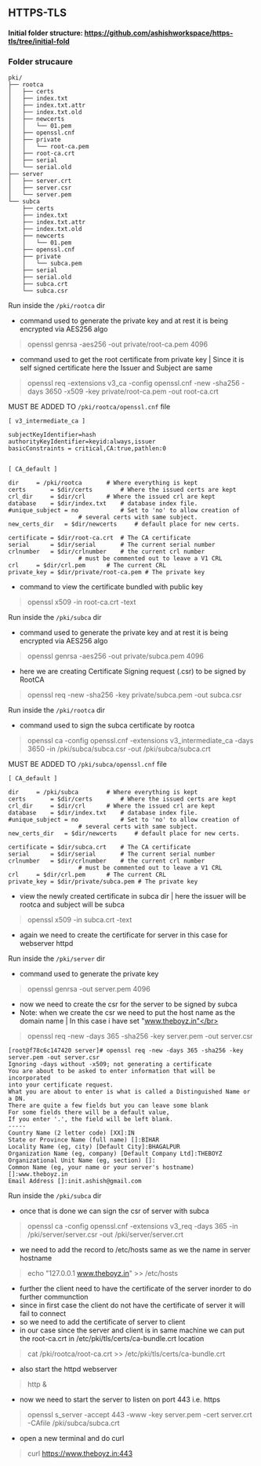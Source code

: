 ## HTTPS-TLS
#### Initial folder structure:  https://github.com/ashishworkspace/https-tls/tree/initial-fold

### Folder strucaure</br> 
```
pki/
├── rootca
│   ├── certs
│   ├── index.txt
│   ├── index.txt.attr
│   ├── index.txt.old
│   ├── newcerts
│   │   └── 01.pem
│   ├── openssl.cnf
│   ├── private
│   │   └── root-ca.pem
│   ├── root-ca.crt
│   ├── serial
│   └── serial.old
├── server
│   ├── server.crt
│   ├── server.csr
│   └── server.pem
└── subca
    ├── certs
    ├── index.txt
    ├── index.txt.attr
    ├── index.txt.old
    ├── newcerts
    │   └── 01.pem
    ├── openssl.cnf
    ├── private
    │   └── subca.pem
    ├── serial
    ├── serial.old
    ├── subca.crt
    └── subca.csr
```

Run inside the `/pki/rootca` dir</br>

* command used to generate the private key and at rest it is being encrypted via AES256 algo</br>
> openssl genrsa -aes256 -out private/root-ca.pem 4096</br>

* command used to get the root certificate from private key | Since it is self signed certificate here the Issuer and Subject are same</br>
> openssl req -extensions v3_ca  -config openssl.cnf -new -sha256  -days 3650 -x509 -key private/root-ca.pem  -out root-ca.crt</br>

MUST BE ADDED TO `/pki/rootca/openssl.cnf` file</br>
```
[ v3_intermediate_ca ]

subjectKeyIdentifier=hash
authorityKeyIdentifier=keyid:always,issuer
basicConstraints = critical,CA:true,pathlen:0


[ CA_default ]

dir		= /pki/rootca		# Where everything is kept
certs		= $dir/certs		# Where the issued certs are kept
crl_dir		= $dir/crl		# Where the issued crl are kept
database	= $dir/index.txt	# database index file.
#unique_subject	= no			# Set to 'no' to allow creation of
					# several certs with same subject.
new_certs_dir	= $dir/newcerts		# default place for new certs.

certificate	= $dir/root-ca.crt	# The CA certificate
serial		= $dir/serial 		# The current serial number
crlnumber	= $dir/crlnumber	# the current crl number
					# must be commented out to leave a V1 CRL
crl		= $dir/crl.pem 		# The current CRL
private_key	= $dir/private/root-ca.pem # The private key

```


* command to view the certificate bundled with public key</br>
> openssl x509 -in root-ca.crt -text</br>


Run inside the `/pki/subca` dir</br>

* command used to generate the private key and at rest it is being encrypted via AES256 algo</br>

> openssl genrsa -aes256 -out private/subca.pem 4096</br>

* here we are creating Certificate Signing request (.csr) to be signed by RootCA</br>
> openssl req -new -sha256 -key private/subca.pem -out subca.csr</br>


Run inside the `/pki/rootca` dir</br>

* command used to sign the subca certificate by rootca</br>
> openssl ca -config openssl.cnf -extensions v3_intermediate_ca -days 3650 -in /pki/subca/subca.csr -out /pki/subca/subca.crt</br>


MUST BE ADDED TO `/pki/subca/openssl.cnf` file</br>
```
[ CA_default ]

dir		= /pki/subca		# Where everything is kept
certs		= $dir/certs		# Where the issued certs are kept
crl_dir		= $dir/crl		# Where the issued crl are kept
database	= $dir/index.txt	# database index file.
#unique_subject	= no			# Set to 'no' to allow creation of
					# several certs with same subject.
new_certs_dir	= $dir/newcerts		# default place for new certs.

certificate	= $dir/subca.crt	# The CA certificate
serial		= $dir/serial 		# The current serial number
crlnumber	= $dir/crlnumber	# the current crl number
					# must be commented out to leave a V1 CRL
crl		= $dir/crl.pem 		# The current CRL
private_key	= $dir/private/subca.pem # The private key
```

* view the newly created certificate in subca dir | here the issuer will be rootca and subject will be subca</br>
> openssl x509 -in subca.crt -text</br>

* again we need to create the certificate for server in this case for webserver httpd</br>

Run inside the `/pki/server` dir</br>

* command used to generate the private key </br>
> openssl genrsa -out server.pem 4096</br>


* now we need to create the csr for the server to be signed by subca</br>
* Note: when we create the csr we need to put the host name as the domain name | In this case i have set "www.theboyz.in"</br>
> openssl req -new -days 365 -sha256 -key server.pem -out server.csr</br>

```
[root@f78c6c147420 server]# openssl req -new -days 365 -sha256 -key server.pem -out server.csr 
Ignoring -days without -x509; not generating a certificate
You are about to be asked to enter information that will be incorporated
into your certificate request.
What you are about to enter is what is called a Distinguished Name or a DN.
There are quite a few fields but you can leave some blank
For some fields there will be a default value,
If you enter '.', the field will be left blank.
-----
Country Name (2 letter code) [XX]:IN
State or Province Name (full name) []:BIHAR
Locality Name (eg, city) [Default City]:BHAGALPUR
Organization Name (eg, company) [Default Company Ltd]:THEBOYZ
Organizational Unit Name (eg, section) []:
Common Name (eg, your name or your server's hostname) []:www.theboyz.in
Email Address []:init.ashish@gmail.com
```


Run inside the `/pki/subca` dir</br>
* once that is done we can sign the csr of server with subca </br>
> openssl ca -config openssl.cnf -extensions v3_req -days 365 -in /pki/server/server.csr -out /pki/server/server.crt</br>

* we need to add the record to /etc/hosts same as we the name in server hostname</br>
> echo "127.0.0.1 www.theboyz.in" >> /etc/hosts</br>

* further the client need to have the certificate of the server inorder to do further communction </br>
* since in first case the client do not have the certificate of server it will fail to connect </br>
* so we need to add the certificate of server to client </br>
* in our case since the server and client is in same machine we can put the root-ca.crt in  /etc/pki/tls/certs/ca-bundle.crt  location</br>

> cat /pki/rootca/root-ca.crt  >> /etc/pki/tls/certs/ca-bundle.crt </br>

* also start the httpd webserver
> http &

* now we need to start the server to listen on port 443 i.e. https</br>

> openssl s_server -accept 443 -www -key server.pem -cert server.crt -CAfile /pki/subca/subca.crt </br>

* open a new terminal and do curl</br>

> curl https://www.theboyz.in:443</br>
